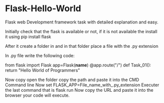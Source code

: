 # Flask-Hello-World
Flask web Development framework task with detailed explanation and easy. 

Initially check that the flask is available or not, if it is not available the install it using pip install flask

After it create a folder in and in that folder place a file with the .py extension 

In .py file write the following code:


from flask import Flask
app=Flask(__name__)
@app.route("/")
def Task_01():
     return "Hello World of Programmers"

Now copy open the folder copy the path and paste it into the CMD Command line
Now set FLASK_APP=File_name_with_.py_extension
Executer the last command that is flask run
Now copy the URL and paste it into the browser your code will execute. 
